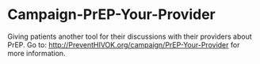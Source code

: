 # Campaign-PrEP-Your-Provider
Giving patients another tool for their discussions with their providers about PrEP. Go to: http://PreventHIVOK.org/campaign/PrEP-Your-Provider for more information.
